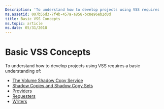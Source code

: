 ```yaml
---
Description: 'To understand how to develop projects using VSS requires a basic understanding of:'
ms.assetid: 007b56d3-7f4b-457a-a858-bc8e96eb2d0d
title: Basic VSS Concepts
ms.topic: article
ms.date: 05/31/2018
---
```


# Basic VSS Concepts

To understand how to develop projects using VSS requires a basic understanding of:

-   [The Volume Shadow Copy Service](the-volume-shadow-copy-service.md)
-   [Shadow Copies and Shadow Copy Sets](shadow-copies-and-shadow-copy-sets.md)
-   [Providers](providers.md)
-   [Requesters](requestors.md)
-   [Writers](writers.md)

 

 



